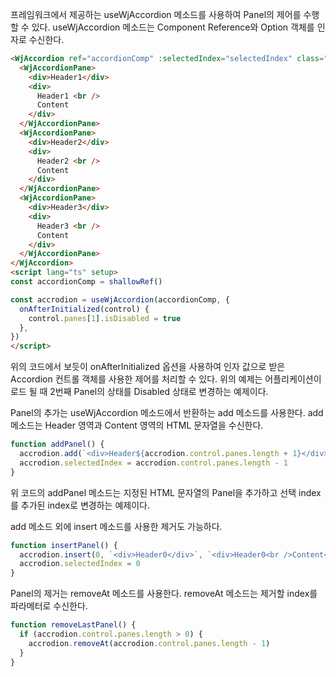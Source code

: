 프레임워크에서 제공하는 useWjAccordion 메소드를 사용하여 Panel의 제어를 수행할 수 있다. useWjAccordion 메소드는 Component Reference와 Option 객체를 인자로 수신한다.
```html
<WjAccordion ref="accordionComp" :selectedIndex="selectedIndex" class="mt-5">
  <WjAccordionPane>
    <div>Header1</div>
    <div>
      Header1 <br />
      Content
    </div>
  </WjAccordionPane>
  <WjAccordionPane>
    <div>Header2</div>
    <div>
      Header2 <br />
      Content
    </div>
  </WjAccordionPane>
  <WjAccordionPane>
    <div>Header3</div>
    <div>
      Header3 <br />
      Content
    </div>
  </WjAccordionPane>
</WjAccordion>
<script lang="ts" setup>
const accordionComp = shallowRef()

const accrodion = useWjAccordion(accordionComp, {
  onAfterInitialized(control) {
    control.panes[1].isDisabled = true
  },
})
</script>
```

위의 코드에서 보듯이 onAfterInitialized 옵션을 사용하여 인자 값으로 받은 Accordion 컨트롤 객체를 사용한 제어를 처리할 수 있다. 위의 예제는 어플리케이션이 로드 될 때 2번째 Panel의 상태를 Disabled 상태로 변경하는 예제이다.

Panel의 추가는 useWjAccordion 메소드에서 반환하는 add 메소드를 사용한다. add 메소드는 Header 영역과 Content 영역의 HTML 문자열을 수신한다.
```typescript
function addPanel() {
  accrodion.add(`<div>Header${accrodion.control.panes.length + 1}</div>`, `<div>Header${accrodion.control.panes.length + 1}<br />Content</div>`)
  accrodion.selectedIndex = accrodion.control.panes.length - 1
}
```
위 코드의 addPanel 메소드는 지정된 HTML 문자열의 Panel을 추가하고 선택 index를 추가된 index로 변경하는 예제이다.

add 메소드 외에 insert 메소드를 사용한 제거도 가능하다.
```typescript
function insertPanel() {
  accrodion.insert(0, `<div>Header0</div>`, `<div>Header0<br />Content</div>`)
  accrodion.selectedIndex = 0
}
```

Panel의 제거는 removeAt 메소드를 사용한다. removeAt 메소드는 제거할 index를 파라메터로 수신한다.
```typescript
function removeLastPanel() {
  if (accrodion.control.panes.length > 0) {
    accrodion.removeAt(accrodion.control.panes.length - 1)
  }
}
```
